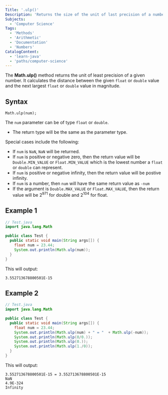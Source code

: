 ```yaml
---
Title: '.ulp()'
Description: 'Returns the size of the unit of last precision of a number.'
Subjects:
  - 'Computer Science'
Tags:
  - 'Methods'
  - 'Arithmetic'
  - 'Documentation'
  - 'Numbers'
CatalogContent:
  - 'learn-java'
  - 'paths/computer-science'
---
```


The **Math.ulp()** method returns the unit of least precision of a given number. It calculates the distance between the given `float` or `double` value and the next largest `float` or `double` value in magnitude.

## Syntax

```pseudo
Math.ulp(num);
```

The `num` parameter can be of type `float` or `double`.

- The return type will be the same as the parameter type.

Special cases include the following:

- If `num` is `NaN`, `NaN` will be returned.
- If `num` is positive or negative zero, then the return value will be `Double.MIN_VALUE` or `Float.MIN_VALUE` which is the lowest number a `float` or `double` can represent.
- If `num` is positive or negative infinity, then the return value will be postive infinity.
- If `num` is a number, then `num` will have the same return value as `-num`
- If the argument is `Double.MAX_VALUE` or `Float.MAX_VALUE`, then the return value will be 2<sup>971</sup> for double and 2<sup>104</sup> for float.

## Example 1

```java
// Test.java
import java.lang.Math

public class Test {
  public static void main(String args[]) {
    float num = 23.44;
    System.out.println(Math.ulp(num));
  }
}
```

This will output:

```shell
3.552713678800501E-15
```

## Example 2

```java
// Test.java
import java.lang.Math

public class Test {
  public static void main(String args[]) {
    float num = 23.44;
    System.out.println(Math.ulp(num) + " = "  + Math.ulp(-num));
    System.out.println(Math.ulp(0/0.));
    System.out.println(Math.ulp(0.));
    System.out.println(Math.ulp(1./0));
  }
}
```

This will output:

```shell
3.552713678800501E-15 = 3.552713678800501E-15
NaN
4.9E-324
Infinity
```
